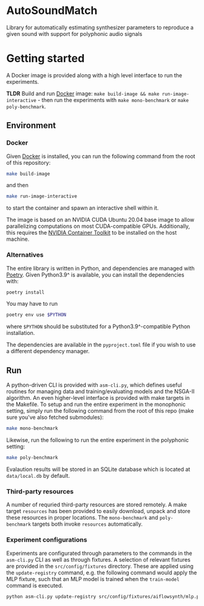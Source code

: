 # AutoSoundMatch
Library for automatically estimating synthesizer parameters to reproduce a given sound with support for polyphonic audio signals

# Getting started
A Docker image is provided along with a high level interface to run the experiments.

<b>TLDR</b> Build and run [Docker](https://www.docker.com) image: `make build-image && make run-image-interactive` - then run the experiments with `make mono-benchmark` or `make poly-benchmark`.


## Environment
### Docker
Given [Docker](https://www.docker.com) is installed, you can run the following command from the root of this repository:

```bash
make build-image
```

and then

```bash
make run-image-interactive
```

to start the container and spawn an interactive shell within it.

The image is based on an NVIDIA CUDA Ubuntu 20.04 base image to allow parallelizing computations on most CUDA-compatible GPUs. Additionally, this requires the [NVIDIA Container Toolkit](https://docs.nvidia.com/datacenter/cloud-native/container-toolkit/install-guide.html) to be installed on the host machine.

### Alternatives
The entire library is written in Python, and dependencies are managed with [Poetry](https://python-poetry.org/). Given Python3.9^ is available, you can install the dependencies with:

```bash
poetry install
```

You may have to run

```bash
poetry env use $PYTHON
```

where `$PYTHON` should be substituted for a Python3.9^-compatible Python installation.

The dependencies are available in the `pyproject.toml` file if you wish to use a different dependency manager.

## Run
A python-driven CLI is provided with `asm-cli.py`, which defines useful routines for managing data and training/evaluating models and the NSGA-II algorithm.
An even higher-level interface is provided with make targets in the Makefile. To setup and run the entire experiment in the monophonic setting, simply run the following command from the root of this repo (make sure you've also fetched submodules):

```bash
make mono-benchmark
```

Likewise, run the following to run the entire experiment in the polyphonic setting:

```bash
make poly-benchmark
```

Evalaution results will be stored in an SQLite database which is located at `data/local.db` by default.

### Third-party resources
A number of requried third-party resources are stored remotely. A make target `resources` has been provided to easily download, unpack and store these resources in proper locations. The `mono-benchmark` and `poly-benchmark` targets both invoke `resources` automatically.

### Experiment configurations
Experiments are configurated through parameters to the commands in the `asm-cli.py` CLI as well as through fixtures. A selection of relevant fixtures are provided in the `src/config/fixtures` directory. These are applied using the `update-registry` command, e.g. the following command would apply the MLP fixture, such that an MLP model is trained when the `train-model` command is executed.

```bash
python asm-cli.py update-registry src/config/fixtures/aiflowsynth/mlp.py
```
